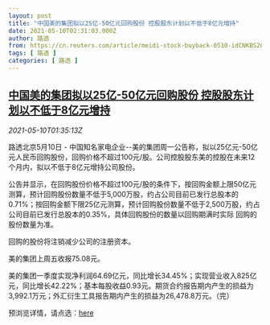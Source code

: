 ```yaml
---
layout: post
title: "中国美的集团拟以25亿-50亿元回购股份 控股股东计划以不低于8亿元增持"
date: 2021-05-10T02:31:03.000Z
author: 路透
from: https://cn.reuters.com/article/meidi-stock-buyback-0510-idCNKBS2CR03E
tags: [ 路透 ]
categories: [ 路透 ]
---
```

<!--1620613863000-->
[中国美的集团拟以25亿-50亿元回购股份 控股股东计划以不低于8亿元增持](https://cn.reuters.com/article/meidi-stock-buyback-0510-idCNKBS2CR03E)
------

<div>
<div><i>2021-05-10T01:35:13Z</i></div><p>路透北京5月10日 - 中国知名家电企业--美的集团周一公告称，拟以25亿元-50亿元人民币回购股份，回购价格不超过100元/股。公司控股股东美的控股在未来12个月内，拟以不低于8亿元增持公司股份。</p><p>公告并显示，在回购股份价格不超过100元/股的条件下，按回购金额上限50亿元测算，预计回购股份数量不低于5,000万股，约占公司目前已发行总股本的0.71%；按回购金额下限25亿元测算，预计回购股份数量不低于2,500万股，约占公司目前已发行总股本的0.35%，具体回购股份的数量以回购期满时实际 回购的股份数量为准。</p><p>回购的股份将注销减少公司的注册资本。</p><p>美的集团上周五收报75.08元。</p><p>美的集团一季度实现净利润64.69亿元，同比增长34.45%；实现营业收入825亿元，同比增长42.22%；基本每股收益0.93元。期货合约报告期内产生的损益为3,992.1万元；外汇衍生工具报告期内产生的损益为26,478.8万元。（完）</p><p>预浏览详情，请点选：<a href="http://www.szse.cn/disclosure/listed/bulletinDetail/index.html?e9dd63f3-6943-4730-8d13-6483c6b61038">here</a></p>
</div>
